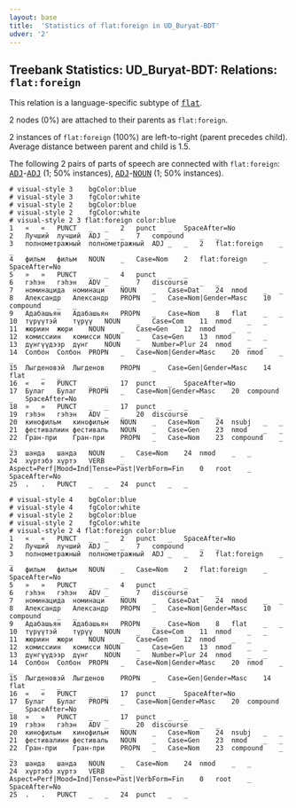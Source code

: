 ```yaml
---
layout: base
title:  'Statistics of flat:foreign in UD_Buryat-BDT'
udver: '2'
---
```


## Treebank Statistics: UD_Buryat-BDT: Relations: `flat:foreign`

This relation is a language-specific subtype of <tt><a href="bxr_bdt-dep-flat.html">flat</a></tt>.

2 nodes (0%) are attached to their parents as `flat:foreign`.

2 instances of `flat:foreign` (100%) are left-to-right (parent precedes child).
Average distance between parent and child is 1.5.

The following 2 pairs of parts of speech are connected with `flat:foreign`: <tt><a href="bxr_bdt-pos-ADJ.html">ADJ</a></tt>-<tt><a href="bxr_bdt-pos-ADJ.html">ADJ</a></tt> (1; 50% instances), <tt><a href="bxr_bdt-pos-ADJ.html">ADJ</a></tt>-<tt><a href="bxr_bdt-pos-NOUN.html">NOUN</a></tt> (1; 50% instances).


~~~ conllu
# visual-style 3	bgColor:blue
# visual-style 3	fgColor:white
# visual-style 2	bgColor:blue
# visual-style 2	fgColor:white
# visual-style 2 3 flat:foreign	color:blue
1	«	«	PUNCT	_	_	2	punct	_	SpaceAfter=No
2	Лучший	лучший	ADJ	_	_	7	compound	_	_
3	полнометражный	полнометражный	ADJ	_	_	2	flat:foreign	_	_
4	фильм	фильм	NOUN	_	Case=Nom	2	flat:foreign	_	SpaceAfter=No
5	»	»	PUNCT	_	_	4	punct	_	_
6	гэһэн	гэһэн	ADV	_	_	7	discourse	_	_
7	номинацида	номинаци	NOUN	_	Case=Dat	24	nmod	_	_
8	Александр	Александр	PROPN	_	Case=Nom|Gender=Masc	10	compound	_	_
9	Адабашьян	Адабашьян	PROPN	_	Case=Nom	8	flat	_	_
10	түрүүтэй	түрүү	NOUN	_	Case=Com	11	nmod	_	_
11	жюриин	жюри	NOUN	_	Case=Gen	12	nmod	_	_
12	комиссиин	комисси	NOUN	_	Case=Gen	13	nmod	_	_
13	дүнгүүдээр	дүнг	NOUN	_	Number=Plur	24	nmod	_	_
14	Солбон	Солбон	PROPN	_	Case=Nom|Gender=Masc	20	nmod	_	_
15	Лыгденовэй	Лыгденов	PROPN	_	Case=Gen|Gender=Masc	14	flat	_	_
16	«	«	PUNCT	_	_	17	punct	_	SpaceAfter=No
17	Булаг	Булаг	PROPN	_	Case=Nom|Gender=Masc	20	compound	_	SpaceAfter=No
18	»	»	PUNCT	_	_	17	punct	_	_
19	гэһэн	гэһэн	ADV	_	_	20	discourse	_	_
20	кинофильм	кинофильм	NOUN	_	Case=Nom	24	nsubj	_	_
21	фестивалиин	фестиваль	NOUN	_	Case=Gen	23	nmod	_	_
22	Гран-при	Гран-при	PROPN	_	Case=Nom	23	compound	_	_
23	шанда	шанда	NOUN	_	Case=Nom	24	nmod	_	_
24	хүртэбэ	хүртэ	VERB	_	Aspect=Perf|Mood=Ind|Tense=Past|VerbForm=Fin	0	root	_	SpaceAfter=No
25	.	.	PUNCT	_	_	24	punct	_	_

~~~


~~~ conllu
# visual-style 4	bgColor:blue
# visual-style 4	fgColor:white
# visual-style 2	bgColor:blue
# visual-style 2	fgColor:white
# visual-style 2 4 flat:foreign	color:blue
1	«	«	PUNCT	_	_	2	punct	_	SpaceAfter=No
2	Лучший	лучший	ADJ	_	_	7	compound	_	_
3	полнометражный	полнометражный	ADJ	_	_	2	flat:foreign	_	_
4	фильм	фильм	NOUN	_	Case=Nom	2	flat:foreign	_	SpaceAfter=No
5	»	»	PUNCT	_	_	4	punct	_	_
6	гэһэн	гэһэн	ADV	_	_	7	discourse	_	_
7	номинацида	номинаци	NOUN	_	Case=Dat	24	nmod	_	_
8	Александр	Александр	PROPN	_	Case=Nom|Gender=Masc	10	compound	_	_
9	Адабашьян	Адабашьян	PROPN	_	Case=Nom	8	flat	_	_
10	түрүүтэй	түрүү	NOUN	_	Case=Com	11	nmod	_	_
11	жюриин	жюри	NOUN	_	Case=Gen	12	nmod	_	_
12	комиссиин	комисси	NOUN	_	Case=Gen	13	nmod	_	_
13	дүнгүүдээр	дүнг	NOUN	_	Number=Plur	24	nmod	_	_
14	Солбон	Солбон	PROPN	_	Case=Nom|Gender=Masc	20	nmod	_	_
15	Лыгденовэй	Лыгденов	PROPN	_	Case=Gen|Gender=Masc	14	flat	_	_
16	«	«	PUNCT	_	_	17	punct	_	SpaceAfter=No
17	Булаг	Булаг	PROPN	_	Case=Nom|Gender=Masc	20	compound	_	SpaceAfter=No
18	»	»	PUNCT	_	_	17	punct	_	_
19	гэһэн	гэһэн	ADV	_	_	20	discourse	_	_
20	кинофильм	кинофильм	NOUN	_	Case=Nom	24	nsubj	_	_
21	фестивалиин	фестиваль	NOUN	_	Case=Gen	23	nmod	_	_
22	Гран-при	Гран-при	PROPN	_	Case=Nom	23	compound	_	_
23	шанда	шанда	NOUN	_	Case=Nom	24	nmod	_	_
24	хүртэбэ	хүртэ	VERB	_	Aspect=Perf|Mood=Ind|Tense=Past|VerbForm=Fin	0	root	_	SpaceAfter=No
25	.	.	PUNCT	_	_	24	punct	_	_

~~~


